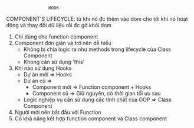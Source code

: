 
                    HOOK
COMPONENT'S LIFECYCLE: từ khi nó đc thêm vào dom cho tới khi nó hoạt động và 
thay đổi dữ liệu rồi đc gỡ khỏi dom

1. Chỉ dùng cho function component
2. Component đơn giản và trở nên dễ hiểu
    - Không bị chia logic ra như methods trong lifecycle của Class Component
    - Khong cần sử dụng 'this'
3. Khi nào sử dụng Hooks
    - Dự án mới => Hooks
    - Dự án cũ  => 
        + Component mới => Function component + Hooks
        + Component cũ => Giữ nguyên, có thời gian tối ưu sau
    - Logic nghiệp vụ cần sử dụng các tính chất của OOP => Class Component
4. Người mới nên bắt đầu với Function  
5. Có khả năng kết hợp function component và Class component